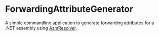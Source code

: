 # ForwardingAttributeGenerator

A simple commandline application to generate forwarding attributes for a .NET assembly using [AsmResolver](https://github.com/Washi1337/AsmResolver).